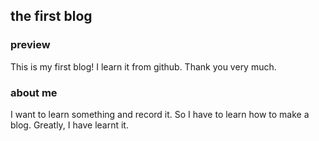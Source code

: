 ## the first blog
### preview
This is my first blog!
I learn it from github.
Thank you very much.
### about me
I want to learn something and record it. So I have to learn how to make a blog. Greatly, I have learnt it. 